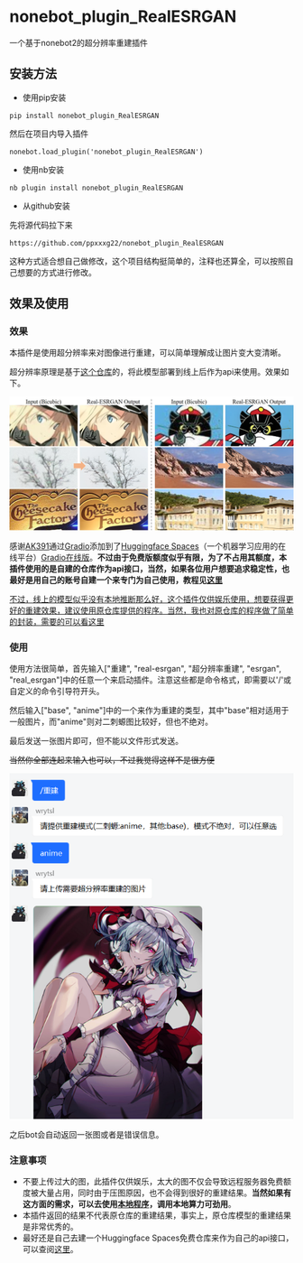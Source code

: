 # nonebot_plugin_RealESRGAN

一个基于nonebot2的超分辨率重建插件

## 安装方法


- 使用pip安装

```
pip install nonebot_plugin_RealESRGAN
```

然后在项目内导入插件

```
nonebot.load_plugin('nonebot_plugin_RealESRGAN')
```

- 使用nb安装

```
nb plugin install nonebot_plugin_RealESRGAN
```

- 从github安装

先将源代码拉下来

```
https://github.com/ppxxxg22/nonebot_plugin_RealESRGAN
```

这种方式适合想自己做修改，这个项目结构挺简单的，注释也还算全，可以按照自己想要的方式进行修改。

## 效果及使用

### 效果

本插件是使用超分辨率来对图像进行重建，可以简单理解成让图片变大变清晰。

超分辨率原理是基于[这个仓库](https://github.com/xinntao/Real-ESRGAN)的，将此模型部署到线上后作为api来使用。效果如下。

![img](imgs/预览.jpg)

感谢[AK391](https://github.com/AK391)通过[Gradio](https://github.com/gradio-app/gradio)添加到了[Huggingface Spaces](https://huggingface.co/spaces)（一个机器学习应用的在线平台）[Gradio在线版](https://huggingface.co/spaces/akhaliq/Real-ESRGAN)。**不过由于免费版额度似乎有限，为了不占用其额度，本插件使用的是自建的仓库作为api接口，当然，如果各位用户想要追求稳定性，也最好是用自己的账号自建一个来专门为自己使用，教程见[这里](docs/Huggingface%20Spaces教程.md)**



<u>不过，线上的模型似乎没有本地推断那么好，这个插件仅供娱乐使用，想要获得更好的重建效果，建议使用原仓库提供的程序。当然，我也对原仓库的程序做了简单的封装，需要的可以看[这里](docs/原仓库程序的封装及使用.md)</u>


### 使用

使用方法很简单，首先输入["重建", "real-esrgan", "超分辨率重建", "esrgan", "real_esrgan"]中的任意一个来启动插件。注意这些都是命令格式，即需要以'/'或自定义的命令引导符开头。

然后输入["base", "anime"]中的一个来作为重建的类型，其中"base"相对适用于一般图片，而"anime"则对二刺螈图比较好，但也不绝对。

最后发送一张图片即可，但不能以文件形式发送。

~~当然你全部连起来输入也可以，不过我觉得这样不是很方便~~

![](imgs/指令预览.png)

之后bot会自动返回一张图或者是错误信息。

### 注意事项

- 不要上传过大的图，此插件仅供娱乐，太大的图不仅会导致远程服务器免费额度被大量占用，同时由于压图原因，也不会得到很好的重建结果。**当然如果有这方面的需求，可以去使用[本地程序](docs/原仓库程序的封装及使用.md)，调用本地算力可劲用**。
- 本插件返回的结果不代表原仓库的重建结果，事实上，原仓库模型的重建结果是非常优秀的。
- 最好还是自己去建一个Huggingface Spaces免费仓库来作为自己的api接口，可以查阅[这里](docs/Huggingface%20Spaces教程.md)。



